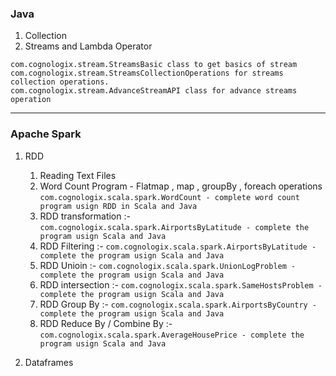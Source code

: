 ### Java
1. Collection
2. Streams and Lambda Operator
```
com.cognologix.stream.StreamsBasic class to get basics of stream
com.cognologix.stream.StreamsCollectionOperations for streams collection operations.
com.cognologix.stream.AdvanceStreamAPI class for advance streams operation
```
***
### Apache Spark 
1. RDD 
    1. Reading Text Files
    2. Word Count Program - Flatmap , map , groupBy , foreach operations
`
com.cognologix.scala.spark.WordCount - complete word count program usign RDD in Scala and Java
`
    3. RDD transformation :- 
    `
    com.cognologix.scala.spark.AirportsByLatitude - complete the program usign Scala and Java
    `
    4. RDD Filtering :-
    `
    com.cognologix.scala.spark.AirportsByLatitude - complete the program usign Scala and Java
    `
    5. RDD Unioin :-
    `
    com.cognologix.scala.spark.UnionLogProblem - complete the program usign Scala and Java
    `
    6. RDD intersection :- 
    `
    com.cognologix.scala.spark.SameHostsProblem - complete the program usign Scala and Java
    ` 
    7. RDD Group By :- 
    `
    com.cognologix.scala.spark.AirportsByCountry - complete the program usign Scala and Java    
    `
    8. RDD Reduce By / Combine By :-
    `
    com.cognologix.scala.spark.AverageHousePrice - complete the program usign Scala and Java
    `
            
2. Dataframes
